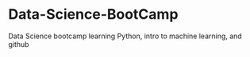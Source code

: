 # Data-Science-BootCamp
Data Science bootcamp learning Python, intro to machine learning, and github
